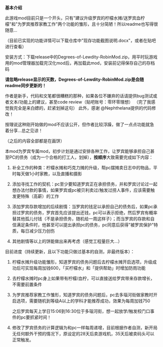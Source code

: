**基本介绍**

此游戏mod目前只是一个开头，只有"建议升级罗宾的柠檬水摊/送罗宾血柠檬"和"为罗宾推荐家教工作"两个功能的雏形，且十分简陋！所以readme也写得很随意...

（目前已实现的功能详情可以下载仓库中"现存功能截图说明.docx"，或者在贴吧进行查看）

安装方式：下载release中的Degrees-of-Lewdity-RobinMod.zip，用平时玩游戏用的mod管理器加载完汉化mod后，再加载此mod，安装前记得保存自己的存档码

**请忽略release显示的天数，Degrees-of-Lewdity-RobinMod.zip是会随readme同步更新的！**

作者是新手，代码和文笔都很糟糕的那种，如果各位不嫌弃的话请提供bug测试或者文本/功能上的建议，甚至code review（贴吧账号：零环零理想）
（完了我感觉我完全是来白嫖的，赶紧划掉这句）
此外，感谢 @Nephthelana提供的代码修改！

按理说这种刚开始做的mod不应该公开，但作者比较浮躁，做了一点点功能就急着分享...总之见谅！

（之后的内容全部都是在画饼）

本mod为罗宾专属mod，初步计划是通过安排各种工作，让罗宾能够承担自己甚至PC的债务（成为一个合格的打工人，划掉），**按顺序**大致需要完成如下内容：
1. 补全工作的种类：柠檬水摊和巧克力摊的升级，帮pc摆摊卖日志中的物品，平时每天做1小时家教，以及直播和摄影
   
2. 添加寻找工作的契机：pc至少要知道罗宾正在承担债务，并和罗宾讨论过一起想办法付款的事情，如果罗宾或pc被贝利卖过/触发过捞人事件，应该需要触发更特殊（高薪）的工作
   
3. 添加罗宾存款增加的后续剧情：当罗宾的钱足以承担自己的债务后，如果pc承担过罗宾的债务，罗宾首先应该提出还钱，pc可以表示拒绝，然后罗宾有概率替其他孤儿付钱（不是承担债务，随机给一周这样子）；而当罗宾的存款和自信满足条件时，他甚至可以提出承担pc的债务，pc同意后获得"被罗宾保护"特质，每日减少压力创伤
   
4. 其他剧情等以上的饼能做出来再考虑（感觉工程量巨大...）

目前进度（持续更新，且以下功能只做过基本的自测，非最终版本）：

1. 柠檬水摊升级功能雏形，知道罗宾的债务问题后去柠檬水摊开启选项，升级成功后可实现每周加钱600，「买柠檬水」和「提供帮助」时增加防雨功能

2. 去柠檬水摊时pc身上如果带有柠檬/血柠，可以直接送给罗宾带来存款增长，不需要前置条件
  
3. 为罗宾推荐家教工作雏形，知道罗宾的债务问题后，pc去多瑙河街做家教时开启选项，需要随机到等级A以上的学科才能推荐成功，效果为每周加钱750
   
   之后罗宾每天上学日15:06到16:30位于多瑙河街，想一起放学/触发校门口事件的pc要抓紧时间！
   
4. 修改了罗宾债务的计算逻辑为和pc一样每周递增，目前根据作者自测，新开局无任何额外干预的情况下，原设定的28天后卖游戏机，35天后被卖码头可以正常触发。
   
